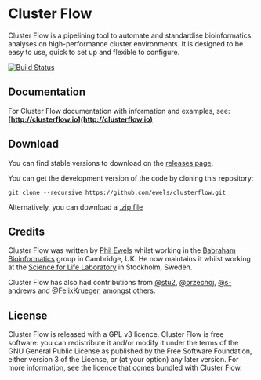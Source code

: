 # Cluster Flow
Cluster Flow is a pipelining tool to automate and standardise bioinformatics analyses on high-performance cluster environments. It is designed to be easy to use, quick to set up and flexible to configure.

[![Build Status](https://travis-ci.org/ewels/clusterflow.svg?branch=master)](https://travis-ci.org/ewels/clusterflow)

## Documentation
For Cluster Flow documentation with information and examples, see: **[http://clusterflow.io](http://clusterflow.io)**

## Download
You can find stable versions to download on the [releases page](https://github.com/ewels/clusterflow/releases).

You can get the development version of the code by cloning this repository:
```
git clone --recursive https://github.com/ewels/clusterflow.git
```
Alternatively, you can download a [.zip file](https://github.com/ewels/clusterflow/archive/master.zip)

## Credits

Cluster Flow was written by [Phil Ewels](http://phil.ewels.co.uk) whilst working in the
[Babraham Bioinformatics](http://www.bioinformatics.babraham.ac.uk/) group in Cambridge, UK.
He now maintains it whilst working at the [Science for Life Laboratory](http://www.scilifelab.se/) in Stockholm, Sweden.

Cluster Flow has also had contributions from [@stu2](https://github.com/stu2), [@orzechoj](https://github.com/orzechoj),
[@s-andrews](https://github.com/s-andrews) and [@FelixKrueger](https://github.com/FelixKrueger), amongst others.

## License
Cluster Flow is released with a GPL v3 licence. Cluster Flow is free software: you can redistribute it and/or modify it
under the terms of the GNU General Public License as published by the Free Software Foundation, either version 3 of the
License, or (at your option) any later version. For more information, see the licence that comes bundled with Cluster Flow.
